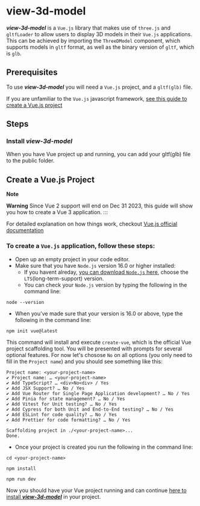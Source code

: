 # view-3d-model

**_view-3d-model_** is a `Vue.js` library that makes use of `three.js` and `gltfLoader` to allow users to display 3D models in their `Vue.js` applications. This can be achieved by importing the `ThreeDModel` component, which supports models in `gltf` format, as well as the binary version of `gltf`, which is `glb`.

## Prerequisites

To use **_view-3d-model_** you will need a `Vue.js` project, and a `gltf(glb)` file.

If you are unfamiliar to the `Vue.js` javascript framework,
[see this guide to create a Vue.js project](#create-vue-project)

## Steps

### Install **_view-3d-model_**

When you have Vue project up and running, you can add your gltf(glb) file to the public folder.

## <a id="create-vue-project"></a> Create a Vue.js Project

**Note**

**Warning**
Since Vue 2 support will end on Dec 31 2023, this guide will show you how to create a Vue 3 application.
:::

For detailed explanation on how things work, checkout [Vue.js official documentation](https://vuejs.org/guide/quick-start.html)

### To create a `Vue.js` application, follow these steps:

- Open up an empty project in your code editor.
- Make sure that you have `Node.js` version 16.0 or higher installed:
  - If you havent alreday, [you can download `Node.js` here](https://nodejs.org/en), choose the `LTS`(long-term-support) version.
  - You can check your `Node.js` version by typing the following in the command line:

```
node --version
```

- When you've made sure that your version is 16.0 or above, type the following in the command line:

```
npm init vue@latest
```

This command will install and execute `create-vue`, which is the official Vue project scaffolding tool. You will be presented with prompts for several optional features. For now let's chosose `No` on all options (you only need to fill in the `Project name`) and you should see something like this:

```
Project name: <your-project-name>
✔ Project name: … <your-project-name>
✔ Add TypeScript? … <div>No<div> / Yes
✔ Add JSX Support? … No / Yes
✔ Add Vue Router for Single Page Application development? … No / Yes
✔ Add Pinia for state management? … No / Yes
✔ Add Vitest for Unit testing? … No / Yes
✔ Add Cypress for both Unit and End-to-End testing? … No / Yes
✔ Add ESLint for code quality? … No / Yes
✔ Add Prettier for code formatting? … No / Yes

Scaffolding project in ./<your-project-name>...
Done.
```

- Once your project is created you run the following in the command line:

```
cd <your-project-name>
```

```
npm install
```

```
npm run dev
```

Now you should have your Vue project running and can continue [here to install **_view-3d-model_**]() in your project.

<style>
.note {
  padding: 1em;
  margin: 1em 0;
  border-radius: 0.5em;
  background-color: #f0f8ff;
  color: #333;
  border: 1px solid #d0e3ff;
}
</style>
